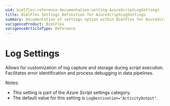 ```yaml
---
uid: bimlflex-reference-documentation-setting-AzureScriptLogSettings
title: BimlFlex Settings Definition for AzureScriptLogSettings
summary: Documentation of settings option within BimlFlex for AzureScriptLogSettings
varigenceProduct: BimlFlex
varigenceArticleType: Reference
---
```


# Log Settings

Allows for customization of log capture and storage during script execution. Facilitates error identification and process debugging in data pipelines.

Notes:

* This setting is part of the *Azure Script* settings category.
* The default value for this setting is `LogDestination="ActivityOutput"`.